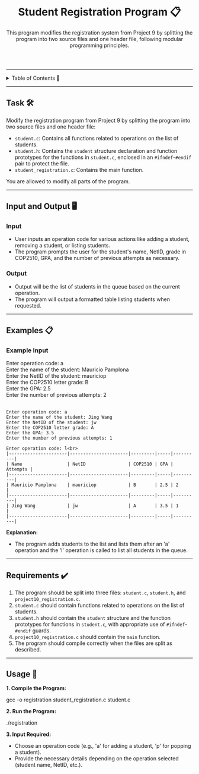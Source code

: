 <!DOCTYPE html>
<html lang="en">
<head>
  <meta charset="UTF-8">
  <meta name="viewport" content="width=device-width, initial-scale=1.0">
</head>
<body>

<header>
  <h1>Student Registration Program 📋</h1>
  <p>
    This program modifies the registration system from Project 9 by splitting the program into two source files and one header file, following modular programming principles.
  </p>
</header>

<hr>

<details>
  <summary>Table of Contents 📖</summary>
  <ul>
    <li><a href="#task">Task</a></li>
    <li><a href="#input-and-output">Input and Output</a></li>
    <li><a href="#examples">Examples</a></li>
    <li><a href="#requirements">Requirements</a></li>
    <li><a href="#usage">Usage</a></li>
  </ul>
</details>

<hr>

<section id="task">
  <h2>Task 🛠️</h2>
  <p>
    Modify the registration program from Project 9 by splitting the program into two source files and one header file:
    <ul>
      <li><code>student.c</code>: Contains all functions related to operations on the list of students.</li>
      <li><code>student.h</code>: Contains the <code>student</code> structure declaration and function prototypes for the functions in <code>student.c</code>, enclosed in an <code>#ifndef</code>-<code>#endif</code> pair to protect the file.</li>
      <li><code>student_registration.c</code>: Contains the main function.</li>
    </ul>
    You are allowed to modify all parts of the program.
  </p>
</section>

<hr>

<section id="input-and-output">
  <h2>Input and Output 🖥️</h2>
  <h3>Input</h3>
  <ul>
    <li>User inputs an operation code for various actions like adding a student, removing a student, or listing students.</li>
    <li>The program prompts the user for the student's name, NetID, grade in COP2510, GPA, and the number of previous attempts as necessary.</li>
  </ul>

  <h3>Output</h3>
  <ul>
    <li>Output will be the list of students in the queue based on the current operation.</li>
    <li>The program will output a formatted table listing students when requested.</li>
  </ul>
</section>

<hr>

<section id="examples">
  <h2>Examples 📋</h2>
  <h3>Example Input</h3>
  <div class="code-block">
    Enter operation code: a<br>
    Enter the name of the student: Mauricio Pamplona<br>
    Enter the NetID of the student: mauriciop<br>
    Enter the COP2510 letter grade: B<br>
    Enter the GPA: 2.5<br>
    Enter the number of previous attempts: 2<br><br>

    Enter operation code: a
    Enter the name of the student: Jing Wang
    Enter the NetID of the student: jw
    Enter the COP2510 letter grade: A
    Enter the GPA: 3.5
    Enter the number of previous attempts: 1

    Enter operation code: l<br>
    |----------------------|----------------------|---------|-----|----------|
    | Name                 | NetID                | COP2510 | GPA | Attempts |
    |----------------------|----------------------|---------|-----|----------|
    | Mauricio Pamplona    | mauriciop            | B       | 2.5 | 2        |
    |----------------------|----------------------|---------|-----|----------|
    | Jing Wang            | jw                   | A       | 3.5 | 1        |
    |----------------------|----------------------|---------|-----|----------|
  </div>
  <p><strong>Explanation:</strong></p>
  <ul>
    <li>The program adds students to the list and lists them after an 'a' operation and the 'l' operation is called to list all students in the queue.</li>
  </ul>
</section>

<hr>

<section id="requirements">
  <h2>Requirements ✔️</h2>
  <ol>
    <li>The program should be split into three files: <code>student.c</code>, <code>student.h</code>, and <code>project10_registration.c</code>.</li>
    <li><code>student.c</code> should contain functions related to operations on the list of students.</li>
    <li><code>student.h</code> should contain the <code>student</code> structure and the function prototypes for functions in <code>student.c</code>, with appropriate use of <code>#ifndef</code>-<code>#endif</code> guards.</li>
    <li><code>project10_registration.c</code> should contain the <code>main</code> function.</li>
    <li>The program should compile correctly when the files are split as described.</li>
  </ol>
</section>

<hr>

<section id="usage">
  <h2>Usage 🚀</h2>
  <p><strong>1. Compile the Program:</strong></p>
  <div class="code-block">
    gcc -o registration student_registration.c student.c
  </div>
  
  <p><strong>2. Run the Program:</strong></p>
  <div class="code-block">
    ./registration
  </div>
  
  <p><strong>3. Input Required:</strong></p>
  <ul>
    <li>Choose an operation code (e.g., 'a' for adding a student, 'p' for popping a student).</li>
    <li>Provide the necessary details depending on the operation selected (student name, NetID, etc.).</li>
  </ul>
</section>

</body>
</html>
